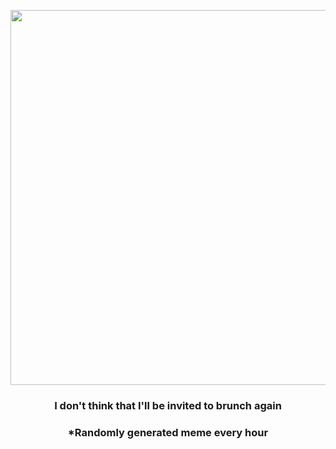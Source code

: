 <p align="center">
        <img src="https://i.imgur.com/oxP17gs.jpg" width="600" height="600">
        </p>
        <h3 align="center">I don't think that I'll be invited to brunch again</h3>
        <h3 align="center">*Randomly generated meme every hour</h3>
    